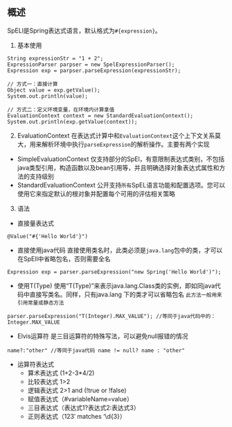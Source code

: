 ## 概述
SpELl是Spring表达式语言，默认格式为`#{expression}`。


1. 基本使用
```
String expressionStr = "1 + 2";
ExpressionParser parpser = new SpelExpressionParser();
Expression exp = parpser.parseExpression(expressionStr);

// 方式一：直接计算
Object value = exp.getValue();
System.out.println(value);

// 方式二：定义环境变量，在环境内计算拿值
EvaluationContext context = new StandardEvaluationContext();
System.out.println(exp.getValue(context));
```
2. EvaluationContext
在表达式计算中和`EvaluationContext`这个上下文关系莫大，用来解析环境中执行`parseExpression`的解析操作。主要有两个实现
- SimpleEvaluationContext
仅支持部分的SpEl，有意限制表达式类别，不包括java类型引用，构造函数以及bean引用等，并且明确选择对象表达式属性和方法的支持级别
- StandardEvaluationContext
公开支持`所有`SpEL语言功能和配置选项。您可以使用它来指定默认的根对象并配置每个可用的评估相关策略


3. 语法
- 直接量表达式
```
@Value("#{'Hello World'}")
```
- 直接使用java代码
直接使用类名时，此类必须是`java.lang`包中的类，才可以在SpEll中省略包名，否则需要全名
```
Expression exp = parser.parseExpression("new Spring('Hello World')");
```
- 使用T(Type)
使用“T(Type)”来表示java.lang.Class类的实例，即如同java代码中直接写类名。同样，只有java.lang 下的类才可以省略包名
`此方法一般用来引用常量或静态方法`
```
parser.parseExpression("T(Integer).MAX_VALUE"); //等同于java代码中的：Integer.MAX_VALUE
```
- Elvis运算符
是三目运算符的特殊写法，可以避免null报错的情况
```
name?:"other" //等同于java代码 name != null? name : "other"
```
- 运算符表达式
    - 算术表达式 (1+2-3*4/2)
    - 比较表达式 1>2
    - 逻辑表达式 2>1 and (!true or !false)
    - 赋值表达式（#variableName=value）
    - 三目表达式（表达式1?表达式2:表达式3）
    - 正则表达式（123′ matches ‘\\d{3}）